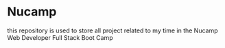 # Nucamp
this repository is used to store all project related to my time in the Nucamp Web Developer Full Stack Boot Camp
